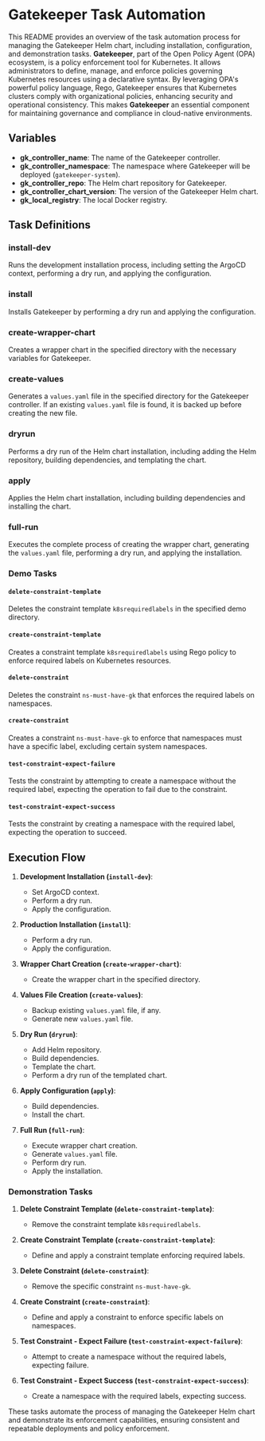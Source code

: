 # Gatekeeper Task Automation

This README provides an overview of the task automation process for managing the Gatekeeper Helm chart, including installation, configuration, and demonstration tasks.
**Gatekeeper**, part of the Open Policy Agent (OPA) ecosystem, is a policy enforcement tool for Kubernetes. It allows administrators to define, manage, and enforce policies governing Kubernetes resources using a declarative syntax. By leveraging OPA's powerful policy language, Rego, Gatekeeper ensures that Kubernetes clusters comply with organizational policies, enhancing security and operational consistency. This makes **Gatekeeper** an essential component for maintaining governance and compliance in cloud-native environments.

## Variables

- **gk_controller_name**: The name of the Gatekeeper controller.
- **gk_controller_namespace**: The namespace where Gatekeeper will be deployed (`gatekeeper-system`).
- **gk_controller_repo**: The Helm chart repository for Gatekeeper.
- **gk_controller_chart_version**: The version of the Gatekeeper Helm chart.
- **gk_local_registry**: The local Docker registry.

## Task Definitions

### **install-dev**

Runs the development installation process, including setting the ArgoCD context, performing a dry run, and applying the configuration.

### **install**

Installs Gatekeeper by performing a dry run and applying the configuration.

### **create-wrapper-chart**

Creates a wrapper chart in the specified directory with the necessary variables for Gatekeeper.

### **create-values**

Generates a `values.yaml` file in the specified directory for the Gatekeeper controller. If an existing `values.yaml` file is found, it is backed up before creating the new file.

### **dryrun**


Performs a dry run of the Helm chart installation, including adding the Helm repository, building dependencies, and templating the chart.

### **apply**


Applies the Helm chart installation, including building dependencies and installing the chart.

### **full-run**


Executes the complete process of creating the wrapper chart, generating the `values.yaml` file, performing a dry run, and applying the installation.

### Demo Tasks

#### `delete-constraint-template`

Deletes the constraint template `k8srequiredlabels` in the specified demo directory.

#### `create-constraint-template`

Creates a constraint template `k8srequiredlabels` using Rego policy to enforce required labels on Kubernetes resources.

#### `delete-constraint`

Deletes the constraint `ns-must-have-gk` that enforces the required labels on namespaces.

#### `create-constraint`

Creates a constraint `ns-must-have-gk` to enforce that namespaces must have a specific label, excluding certain system namespaces.

#### `test-constraint-expect-failure`

Tests the constraint by attempting to create a namespace without the required label, expecting the operation to fail due to the constraint.

#### `test-constraint-expect-success`

Tests the constraint by creating a namespace with the required label, expecting the operation to succeed.

## Execution Flow

1. **Development Installation (`install-dev`)**:
    - Set ArgoCD context.
    - Perform a dry run.
    - Apply the configuration.

2. **Production Installation (`install`)**:
    - Perform a dry run.
    - Apply the configuration.

3. **Wrapper Chart Creation (`create-wrapper-chart`)**:
    - Create the wrapper chart in the specified directory.

4. **Values File Creation (`create-values`)**:
    - Backup existing `values.yaml` file, if any.
    - Generate new `values.yaml` file.

5. **Dry Run (`dryrun`)**:
    - Add Helm repository.
    - Build dependencies.
    - Template the chart.
    - Perform a dry run of the templated chart.

6. **Apply Configuration (`apply`)**:
    - Build dependencies.
    - Install the chart.

7. **Full Run (`full-run`)**:
    - Execute wrapper chart creation.
    - Generate `values.yaml` file.
    - Perform dry run.
    - Apply the installation.

### Demonstration Tasks

1. **Delete Constraint Template (`delete-constraint-template`)**:
    - Remove the constraint template `k8srequiredlabels`.

2. **Create Constraint Template (`create-constraint-template`)**:
    - Define and apply a constraint template enforcing required labels.

3. **Delete Constraint (`delete-constraint`)**:
    - Remove the specific constraint `ns-must-have-gk`.

4. **Create Constraint (`create-constraint`)**:
    - Define and apply a constraint to enforce specific labels on namespaces.

5. **Test Constraint - Expect Failure (`test-constraint-expect-failure`)**:
    - Attempt to create a namespace without the required labels, expecting failure.

6. **Test Constraint - Expect Success (`test-constraint-expect-success`)**:
    - Create a namespace with the required labels, expecting success.

These tasks automate the process of managing the Gatekeeper Helm chart and demonstrate its enforcement capabilities, ensuring consistent and repeatable deployments and policy enforcement.
